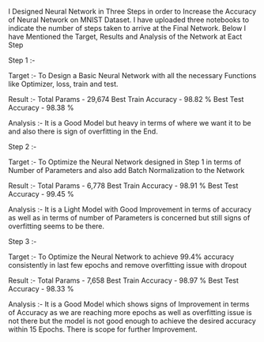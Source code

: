 I Designed Neural Network in Three Steps in order to Increase the Accuracy of Neural Network on MNIST Dataset. I have uploaded three notebooks to indicate the number 
of steps taken to arrive at the Final Network. Below I have Mentioned the Target, Results and Analysis of the Network at Eact Step 

Step 1 :- 

Target :- 
To Design a Basic Neural Network with all the necessary Functions like Optimizer, loss, train and test. 

Result :- 
Total Params - 29,674
Best Train Accuracy - 98.82 %
Best Test Accuracy - 98.38 %

Analysis :-
It is a Good Model but heavy in terms of where we want it to be and also there is sign of overfitting in the End.

Step 2 :- 

Target :-
To Optimize the Neural Network designed in Step 1 in terms of Number of Parameters and also add Batch Normalization to the Network

Result :- 
Total Params - 6,778
Best Train Accuracy - 98.91 %
Best Test Accuracy - 99.45 %

Analysis :- 
It is a Light Model with Good Improvement in terms of accuracy as well as in terms of number of Parameters is concerned but still signs of overfitting seems to be there.

Step 3 :- 

Target :-
To Optimize the Neural Network to achieve 99.4% accuracy consistently in last few epochs and remove overfitting issue with dropout

Result :- 
Total Params - 7,658
Best Train Accuracy - 98.97 %
Best Test Accuracy - 98.33 %

Analysis :- 
It is a Good Model which shows signs of Improvement in terms of Accuracy as we are reaching more epochs as well as overfitting issue is not there but the model is not good enough to achieve the desired accuracy within 15 Epochs. There is scope for further Improvement.
